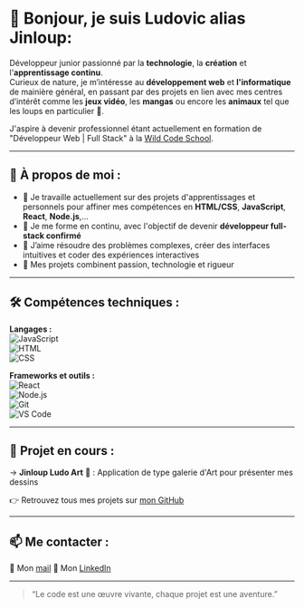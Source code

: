 # 👋 Bonjour, je suis **Ludovic** alias **Jinloup**:

Développeur junior passionné par la **technologie**, la **création** et l'**apprentissage continu**.  
Curieux de nature, je m’intéresse au **développement web** et **l'informatique** de mainière général, 
en passant par des projets en lien avec mes centres d’intérêt comme les **jeux vidéo**, 
les **mangas** ou encore les **animaux** tel que les loups en particulier 🐺.

J'aspire à devenir professionnel étant actuellement en formation de "Développeur Web | Full Stack" 
à la [Wild Code School](https://www.wildcodeschool.com/).

---

## 💼 À propos de moi :

- 🔭 Je travaille actuellement sur des projets d'apprentissages et personnels pour affiner mes compétences 
  en **HTML/CSS**, **JavaScript**, **React**, **Node.js**,...
- 🌱 Je me forme en continu, avec l'objectif de devenir **développeur full-stack confirmé**
- 🧩 J’aime résoudre des problèmes complexes, créer des interfaces intuitives et coder des expériences interactives
- 🎯 Mes projets combinent passion, technologie et rigueur

---

## 🛠️ Compétences techniques :

**Langages :**  
![JavaScript](https://img.shields.io/badge/JavaScript-F7DF1E?style=flat&logo=javascript&logoColor=black)  
![HTML](https://img.shields.io/badge/HTML5-E34F26?style=flat&logo=html5&logoColor=white)  
![CSS](https://img.shields.io/badge/CSS3-1572B6?style=flat&logo=css3&logoColor=white)  

**Frameworks et outils :**  
![React](https://img.shields.io/badge/React-61DAFB?style=flat&logo=react&logoColor=black)  
![Node.js](https://img.shields.io/badge/Node.js-339933?style=flat&logo=node.js&logoColor=white)  
![Git](https://img.shields.io/badge/Git-F05032?style=flat&logo=git&logoColor=white)  
![VS Code](https://img.shields.io/badge/VS%20Code-007ACC?style=flat&logo=visual-studio-code&logoColor=white)

---

## 🚀 Projet en cours :

-> **Jinloup Ludo Art** 🐾 : Application de type galerie d'Art pour présenter mes dessins

👉 Retrouvez tous mes projets sur [mon GitHub](https://github.com/ton-profil)

---

## 📫 Me contacter :

📧 Mon [mail](l.galicher@orange.fr)
💼 Mon [LinkedIn](https://www.linkedin.com/in/ludovic-galicher-69ba9932a)

---

> “Le code est une œuvre vivante, chaque projet est une aventure.”

<!---
G-Ludovic/G-Ludovic is a ✨ special ✨ repository because its `README.md` (this file) appears on your GitHub profile.
You can click the Preview link to take a look at your changes.
--->
